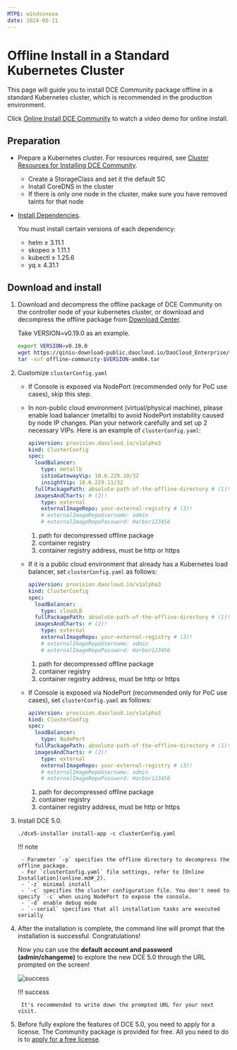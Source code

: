 ```yaml
---
MTPE: windsonsea
date: 2024-05-11
---
```


# Offline Install in a Standard Kubernetes Cluster

This page will guide you to install DCE Community package offline in a standard Kubernetes cluster, which is recommended in the production environment.

Click [Online Install DCE Community](../../../videos/install.md) to watch a video demo for online install.

## Preparation

- Prepare a Kubernetes cluster. For resources required, see [Cluster Resources for Installing DCE Community](../resources.md).

    - Create a StorageClass and set it the default SC
    - Install CoreDNS in the cluster
    - If there is only one node in the cluster, make sure you have removed taints for that node

- [Install Dependencies](../../install-tools.md).

    You must install certain versions of each dependency:

    - helm ≥ 3.11.1
    - skopeo ≥ 1.11.1
    - kubectl ≥ 1.25.6
    - yq ≥ 4.31.1

## Download and install

1. Download and decompress the offline package of DCE Community on the controller node of your kubernetes cluster, or download and decompress the offline package from [Download Center](../../../download/index.md).

    Take VERSION=v0.19.0 as an example.

    ```bash
    export VERSION=v0.19.0
    wget https://qiniu-download-public.daocloud.io/DaoCloud_Enterprise/dce5/offline-community-$VERSION-amd64.tar
    tar -xvf offline-community-$VERSION-amd64.tar
    ```

2. Customize `clusterConfig.yaml`

    - If Console is exposed via NodePort (recommended only for PoC use cases), skip this step.

    - In non-public cloud environment (virtual/physical machine), please enable load balancer (metallb) to avoid
      NodePort instability caused by node IP changes. Plan your network carefully and set up 2 necessary VIPs.
      Here is an example of `clusterConfig.yaml`:

        ```yaml title="clusterConfig.yaml"
        apiVersion: provision.daocloud.io/v1alpha3
        kind: ClusterConfig
        spec:
          loadBalancer:
            type: metallb
            istioGatewayVip: 10.6.229.10/32
            insightVip: 10.6.229.11/32
          fullPackagePath: absolute-path-of-the-offline-directory # (1)!
          imagesAndCharts: # (2)!
            type: external
            externalImageRepo: your-external-registry # (3)!
            # externalImageRepoUsername: admin
            # externalImageRepoPassword: Harbor123456
         ```

         1. path for decompressed offline package
         2. container registry
         3. container registry address, must be http or https

    - If it is a public cloud environment that already has a Kubernetes load balancer, set `clusterConfig.yaml` as follows:

        ```yaml title="clusterConfig.yaml"
        apiVersion: provision.daocloud.io/v1alpha3
        kind: ClusterConfig
        spec:
          loadBalancer:
            type: cloudLB
          fullPackagePath: absolute-path-of-the-offline-directory # (1)!
          imagesAndCharts: # (2)!
            type: external
            externalImageRepo: your-external-registry # (3)!
            # externalImageRepoUsername: admin
            # externalImageRepoPassword: Harbor123456
        ```

        1. path for decompressed offline package
        2. container registry
        3. container registry address, must be http or https

    - If Console is exposed via NodePort (recommended only for PoC use cases), set `clusterConfig.yaml` as follows:

        ```yaml title="clusterConfig.yaml"
        apiVersion: provision.daocloud.io/v1alpha3
        kind: ClusterConfig
        spec:
          loadBalancer:
            type: NodePort
          fullPackagePath: absolute-path-of-the-offline-directory # (1)!
          imagesAndCharts: # (2)!
            type: external
            externalImageRepo: your-external-registry # (3)!
            # externalImageRepoUsername: admin
            # externalImageRepoPassword: Harbor123456
        ```

        1. path for decompressed offline package
        2. container registry
        3. container registry address, must be http or https

3. Install DCE 5.0.

    ```shell
    ./dce5-installer install-app -c clusterConfig.yaml
    ```

    !!! note

        - Parameter `-p` specifies the offline directory to decompress the offline package.
        - For `clusterConfig.yaml` file settings, refer to [Online Installation](online.md#_2).
        - `-z` minimal install
        - `-c` specifies the cluster configuration file. You don't need to specify `-c` when using NodePort to expose the console.
        - `-d` enable debug mode
        - `--serial` specifies that all installation tasks are executed serially

4. After the installation is complete, the command line will prompt that the installation is successful. Congratulations!
    
    Now you can use the **default account and password (admin/changeme)** to explore the new DCE 5.0 through the URL prompted on the screen!

    ![success](https://docs.daocloud.io/daocloud-docs-images/docs/install/images/success.png)

    !!! success

        It's recommended to write down the prompted URL for your next visit.

5. Before fully explore the features of DCE 5.0, you need to apply for a license.
   The Community package is provided for free. All you need to do is to
   [apply for a free license](../../../dce/license0.md).
